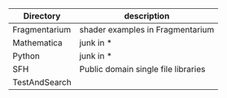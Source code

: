 

| Directory    | description |
| --------|-------------|
| Fragmentarium  | shader examples in Fragmentarium |
| Mathematica | junk in * |
| Python | junk in * |
| SFH | Public domain single file libraries |
| TestAndSearch |  |
